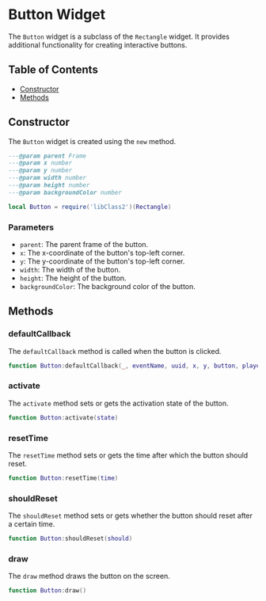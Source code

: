 # Button Widget

The `Button` widget is a subclass of the `Rectangle` widget. It provides additional functionality for creating interactive buttons.

## Table of Contents

- [Constructor](#constructor)
- [Methods](#methods)

## Constructor

The `Button` widget is created using the `new` method.

```lua
---@param parent Frame
---@param x number
---@param y number
---@param width number
---@param height number
---@param backgroundColor number

local Button = require('libClass2')(Rectangle)
```

### Parameters

- `parent`: The parent frame of the button.
- `x`: The x-coordinate of the button's top-left corner.
- `y`: The y-coordinate of the button's top-left corner.
- `width`: The width of the button.
- `height`: The height of the button.
- `backgroundColor`: The background color of the button.

## Methods

### defaultCallback

The `defaultCallback` method is called when the button is clicked.

```lua
function Button:defaultCallback(_, eventName, uuid, x, y, button, playerName)
```

### activate

The `activate` method sets or gets the activation state of the button.

```lua
function Button:activate(state)
```

### resetTime

The `resetTime` method sets or gets the time after which the button should reset.

```lua
function Button:resetTime(time)
```
### shouldReset

The `shouldReset` method sets or gets whether the button should reset after a certain time.

```lua
function Button:shouldReset(should)
```
### draw

The `draw` method draws the button on the screen.

```lua
function Button:draw()
```